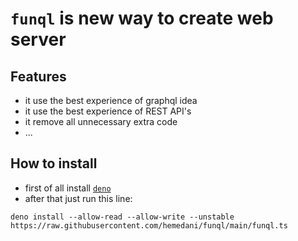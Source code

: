 # `funql` is new way to create web server

## Features

- it use the best experience of graphql idea
- it use the best experience of REST API's
- it remove all unnecessary extra code
- ...

## How to install

- first of all install [`deno`](https://deno.land/manual/getting_started/installation)
- after that just run this line:

```shell
deno install --allow-read --allow-write --unstable https://raw.githubusercontent.com/hemedani/funql/main/funql.ts
```
